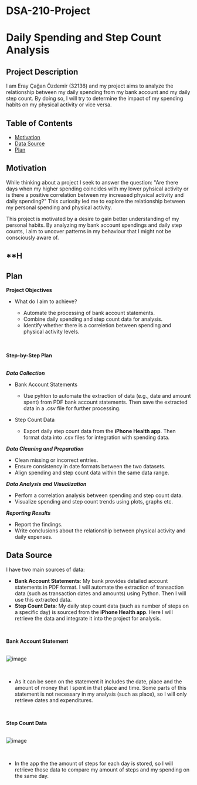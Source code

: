 # DSA-210-Project
# **Daily Spending and Step Count Analysis**

## **Project Description**

I am Eray Çağan Özdemir (32136) and my project aims to analyze the relationship between my daily spending from my bank account and my daily step count. By doing so, I will try to determine the impact of my spending habits on my physical activity or vice versa.

## **Table of Contents**

- [Motivation](#motivation)
- [Data Source](#data-source)
- [Plan](#plan)

## **Motivation**

While thinking about a project I seek to answer the question: "Are there days when my higher spending coincides with my lower pyhsical activity or is there a positive correlation between my increased physical activity and daily spending?" This curiosity led me to explore the relationship between my personal spending and physical activity.

This project is motivated by a desire to gain better understanding of my personal habits. By analyzing my bank account spendings and daily step counts, I aim to uncover patterns in my behaviour that I might not be consciously aware of.

## **H


## **Plan**

**Project Objectives**
- What do I aim to achieve?

    - Automate the processing of bank account statements.
    - Combine daily spending and step count data for analysis.
    - Identify whether there is a correletion between spending and physical activity levels.

<br><br>
**Step-by-Step Plan**
<br><br>

***Data Collection***

- Bank Account Statements

  - Use pyhton to automate the extraction of data (e.g., date and amount spent) from PDF bank account statements. Then save the extracted data in a .csv file for further processing.
  
- Step Count Data
  
  - Export daily step count data from the **iPhone Health app**. Then format data into .csv files for integration with     spending data.

***Data Cleaning and Preparation***

- Clean missing or incorrect entries.
- Ensure consistency in date formats between the two datasets.
- Align spending and step count data within the same data range.

***Data Analysis and Visualization***

- Perfom a correlation analysis between spending and step count data.
- Visualize spending and step count trends using plots, graphs etc.

***Reporting Results***

- Report the findings.
- Write conclusions about the relationship between physical activity and daily expenses.


## **Data Source**

I have two main sources of data:
- **Bank Account Statements**:
  My bank provides detailed account statements in PDF format. I will automate the extraction of transaction data (such as        transaction dates and amounts) using Python. Then I will use this extracted data.
- **Step Count Data**:
  My daily step count data (such as number of steps on a specific day) is sourced from the **iPhone Health app**. Here I will    retrieve the data and integrate it into the project for analysis.

<br>


**Bank Account Statement**
<br><br>

![image](https://github.com/user-attachments/assets/ecbaa844-5c44-4a58-a1c2-ca24a9b9facc)

<br>

- As it can be seen on the statement it includes the date, place and the amount of money that I spent in that place and time. Some parts of this statement is not necessary in my analysis (such as place), so I will only retrieve dates and expenditures.

<br>

**Step Count Data**
<br><br>

![image](https://github.com/user-attachments/assets/2211f9cf-5121-4ce7-9d27-6eac68785e49)

<br>

- In the app the the amount of steps for each day is stored, so I will retrieve those data to compare my amount of steps and my spending on the same day.

